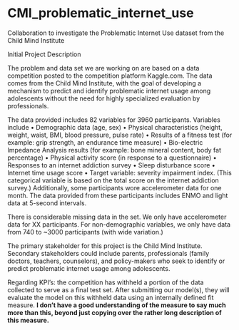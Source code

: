 # CMI_problematic_internet_use
Collaboration to investigate the Problematic Internet Use dataset from the Child Mind Institute

Initial Project Description

The problem and data set we are working on are based on a data competition posted to the competition platform Kaggle.com.  The data comes from the Child Mind Institute, with the goal of developing a mechanism to predict and identify problematic internet usage among adolescents without the need for highly specialized evaluation by professionals.

The data provided includes 82 variables for 3960 participants. Variables include 
•	Demographic data (age, sex)
•	Physical characteristics (height, weight, waist, BMI, blood pressure, pulse rate)
•	Results of a fitness test (for example: grip strength, an endurance time measure)
•	Bio-electric Impedance Analysis results (for example: bone mineral content, body fat percentage)
•	Physical activity score (in response to a questionnaire)
•	Responses to an internet addiction survey 
•	Sleep disturbance score
•	Internet time usage score
•	Target variable: severity impairment index. (This categorical variable is based on the total score on the internet addiction survey.)
Additionally, some participants wore accelerometer data for one month. The data provided from these participants includes ENMO and light data at 5-second intervals.

There is considerable missing data in the set. We only have accelerometer data for XX participants. For non-demographic variables, we only have data from  740 to ~3000 participants (with wide variation.)

The primary stakeholder for this project is the Child Mind Institute. Secondary stakeholders could include parents, professionals (family doctors, teachers, counselors), and policy-makers who seek to identify or predict problematic internet usage among adolescents. 

Regarding KPI’s: the competition has withheld a portion of the data collected to serve as a final test set. After submitting our model(s), they will evaluate the model on this withheld data using an internally defined fit measure. **I don’t have a good understanding of the measure to say much more than this, beyond just copying over the rather long description of this measure.**  
